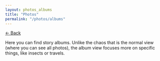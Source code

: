 ```yaml
---
layout: photos_albums
title: "Photos"
permalink: "/photos/albums"
---
```


[&larr; Back](/photos)

Here you can find story albums. Unlike the chaos that is the normal view (where you can see all photos), the album view focuses more on specific things, like insects or travels.

